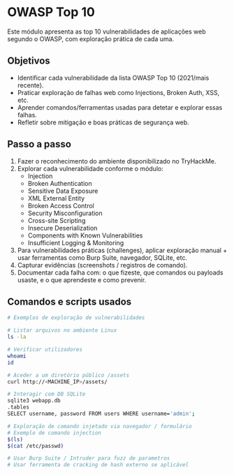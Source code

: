# OWASP Top 10

Este módulo apresenta as top 10 vulnerabilidades de aplicações web segundo o OWASP, com exploração prática de cada uma.  

## Objetivos

- Identificar cada vulnerabilidade da lista OWASP Top 10 (2021/mais recente).  
- Praticar exploração de falhas web como Injections, Broken Auth, XSS, etc.  
- Aprender comandos/ferramentas usadas para detetar e explorar essas falhas.  
- Refletir sobre mitigação e boas práticas de segurança web.

## Passo a passo

1. Fazer o reconhecimento do ambiente disponibilizado no TryHackMe.  
2. Explorar cada vulnerabilidade conforme o módulo:  
   - Injection  
   - Broken Authentication  
   - Sensitive Data Exposure  
   - XML External Entity  
   - Broken Access Control  
   - Security Misconfiguration  
   - Cross-site Scripting  
   - Insecure Deserialization  
   - Components with Known Vulnerabilities  
   - Insufficient Logging & Monitoring  
3. Para vulnerabilidades práticas (challenges), aplicar exploração manual + usar ferramentas como Burp Suite, navegador, SQLite, etc.  
4. Capturar evidências (screenshots / registros de comando).  
5. Documentar cada falha com: o que fizeste, que comandos ou payloads usaste, e o que aprendeste e como prevenir.

## Comandos e scripts usados

```bash
# Exemplos de exploração de vulnerabilidades

# Listar arquivos no ambiente Linux
ls -la

# Verificar utilizadores
whoami
id

# Aceder a um diretório público /assets
curl http://<MACHINE_IP>/assets/

# Interagir com DB SQLite
sqlite3 webapp.db
.tables
SELECT username, password FROM users WHERE username='admin';

# Exploração de comando injetado via navegador / formulário
# Exemplo de comando injection
$(ls)
$(cat /etc/passwd)

# Usar Burp Suite / Intruder para fuzz de parametros
# Usar ferramenta de cracking de hash externo se aplicável  
